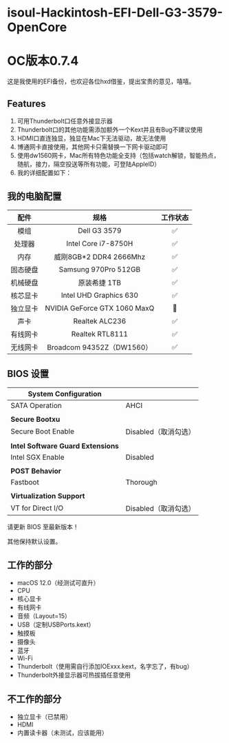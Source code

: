 # isoul-Hackintosh-EFI-Dell-G3-3579-OpenCore

# OC版本0.7.4
这是我使用的EFI备份，也欢迎各位hxd借鉴，提出宝贵的意见，嘻嘻。

## Features
1. 可用Thunderbolt口任意外接显示器
2. Thunderbolt口的其他功能需添加额外一个Kext并且有Bug不建议使用
3. HDMI口直连独显，独显在Mac下无法驱动，故无法使用
4. 博通网卡直接使用，其他网卡只需替换一下网卡驱动即可
5. 使用dw1560网卡，Mac所有特色功能全支持（包括watch解锁，智能热点，随航，接力，隔空投送等所有功能，可登陆AppleID）
6. 我的详细配置如下：

## 我的电脑配置

|   配件   |             规格              | 工作状态 |
| :------: | :---------------------------: | :------: |
|   模组   |         Dell G3 3579          |    ✅     |
|  处理器  | Intel Core i7-8750H |    ✅     |
|   内存   |    威刚8GB*2 DDR4 2666Mhz    |    ✅     |
| 固态硬盘 |   Samsung 970Pro 512GB   |    ✅     |
| 机械硬盘 |         原装希捷 1TB        |    ✅     |
| 核芯显卡 |    Intel UHD Graphics 630    |    ✅     |
| 独立显卡 |  NVIDIA GeForce GTX 1060 MaxQ  |    🚫     |
|   声卡   |        Realtek ALC236         |    ✅     |
| 有线网卡 |        Realtek RTL8111        |    ✅     |
| 无线网卡 |     Broadcom 94352Z（DW1560）     |  ✅  |

## BIOS 设置

| **System Configuration** |      |
| --- | --- |
| SATA Operation       | AHCI |
|                      |      |
| **Secure Bootxu**   |      |
| Secure Boot Enable   | Disabled（取消勾选） |
|  |                    |
| **Intel Software Guard Extensions** |                    |
| Intel SGX Enable | Disabled           |
|  |                    |
| **POST Behavior** |                    |
| Fastboot | Thorough           |
|  |                    |
| **Virtualization Support** |                    |
| VT for Direct I/O | Disabled（取消勾选） |

请更新 BIOS 至最新版本！

其他保持默认设置。

## 工作的部分

- macOS 12.0（经测试可直升）
- CPU
- 核心显卡
- 有线网卡
- 音频（Layout=15）
- USB（定制USBPorts.kext）
- 触摸板
- 摄像头
- 蓝牙
- Wi-Fi
- Thunderbolt（使用需自行添加IOExxx.kext，名字忘了，有bug）
- Thunderbolt外接显示器可热拔插任意使用

## 不工作的部分

- 独立显卡（已禁用）
- HDMI
- 内置读卡器（未测试，应该能用）
